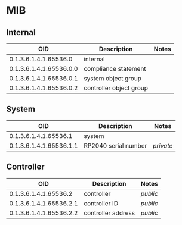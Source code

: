 # MIB

## Internal

| OID                    | Description             | Notes      |
|------------------------|-------------------------|------------|
|0.1.3.6.1.4.1.65536.0   | internal                |            |
|0.1.3.6.1.4.1.65536.0.0 | compliance statement    |            |
|0.1.3.6.1.4.1.65536.0.1 | system object group     |            |
|0.1.3.6.1.4.1.65536.0.2 | controller object group |            |

## System

| OID                    | Description             | Notes      |
|------------------------|-------------------------|------------|
|0.1.3.6.1.4.1.65536.1   | system                  | 
|0.1.3.6.1.4.1.65536.1.1 | RP2040 serial number    | _private_  |

## Controller

| OID                     | Description            | Notes      |
|-------------------------|------------------------|------------|
| 0.1.3.6.1.4.1.65536.2   | controller             | _public_   |
| 0.1.3.6.1.4.1.65536.2.1 | controller ID          | _public_   |
| 0.1.3.6.1.4.1.65536.2.2 | controller address     | _public_   |
